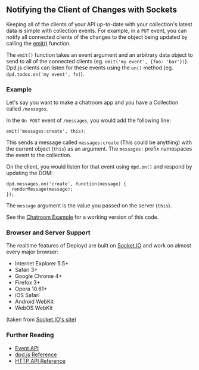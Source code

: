 <!--{
  title: 'Notifying the Client of Changes with Sockets',
  tags: ['guide', 'collection', 'sockets', 'emit']
}-->

## Notifying the Client of Changes with Sockets

Keeping all of the clients of your API up-to-date with your collection's latest data is simple with collection events. For example, in a `PUT` event, you can notify all connected clients of the changes to the object being updated by calling the [emit()](/docs/collections/reference/event-api.md#s-emit) function.

The `emit()` function takes an event argument and an arbitrary data object to send to all of the connected clients  (eg. `emit('my event', {foo: 'bar'})`). Dpd.js clients can listen for these events using the `on()` method (eg. `dpd.todos.on('my event', fn)`).

### Example

Let's say you want to make a chatroom app and you have a Collection called `/messages`. 

In the `On POST` event of `/messages`, you would add the following line:

    emit('messages:create', this);

This sends a message called `messages:create` (This could be anything) with the current object (`this`) as an argument. The `messages:` prefix namespaces the event to the collection.

On the client, you would listen for that event using `dpd.on()` and respond by updating the DOM:

    dpd.messages.on('create', function(message) {
      renderMessage(message);
    });

The `message` argument is the value you passed on the server (`this`).

See the [Chatroom Example](/docs/collections/examples/chatroom.md) for a working version of this code.

### Browser and Server Support

The realtime features of Deployd are built on [Socket.IO](http://socket.io/) and work on almost every major browser:

- Internet Explorer 5.5+
- Safari 3+
- Google Chrome 4+
- Firefox 3+
- Opera 10.61+
- iOS Safari
- Android WebKit
- WebOS WebKit

(taken from [Socket.IO's site](http://socket.io/#browser-support))

### Further Reading

- [Event API](/docs/collections/notifying-clients.md)
- [dpd.js Reference](/docs/collections/reference/dpd-js.md)
- [HTTP API Reference](/docs/collections/reference/http.md)

